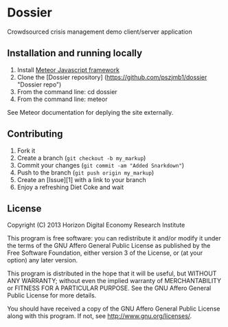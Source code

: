 Dossier
=======
Crowdsourced crisis management demo client/server application

Installation and running locally
------------
1. Install [Meteor Javascript framework](http://www.meteor.com "Meteor website")
2. Clone the [Dossier repository] (https://github.com/pszjmb1/dossier "Dossier repo")
3. From the command line: cd dossier
4. From the command line: meteor

See Meteor documentation for deplying the site externally.

Contributing
------------

1. Fork it
2. Create a branch (`git checkout -b my_markup`)
3. Commit your changes (`git commit -am "Added Snarkdown"`)
4. Push to the branch (`git push origin my_markup`)
5. Create an [Issue][1] with a link to your branch
6. Enjoy a refreshing Diet Coke and wait

License
------------
Copyright (C) 2013 Horizon Digital Economy Research Institute

This program is free software: you can redistribute it and/or modify
it under the terms of the GNU Affero General Public License as
published by the Free Software Foundation, either version 3 of the
License, or (at your option) any later version.

This program is distributed in the hope that it will be useful,
but WITHOUT ANY WARRANTY; without even the implied warranty of
MERCHANTABILITY or FITNESS FOR A PARTICULAR PURPOSE.  See the
GNU Affero General Public License for more details.

You should have received a copy of the GNU Affero General Public License
along with this program.  If not, see <http://www.gnu.org/licenses/>.
